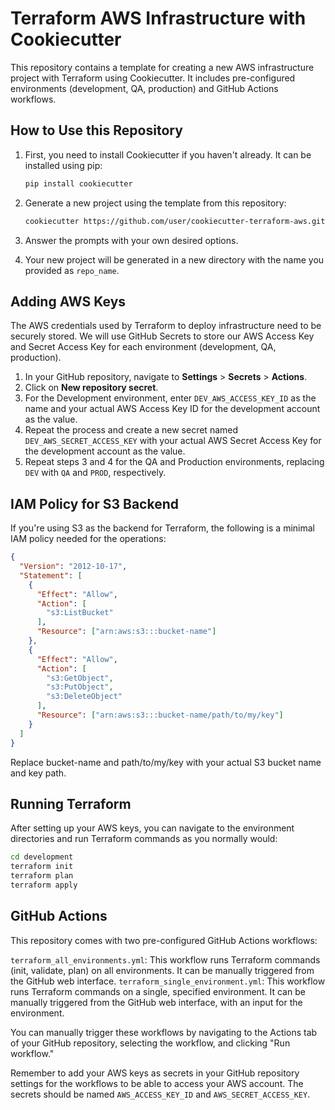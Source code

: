 # Terraform AWS Infrastructure with Cookiecutter

This repository contains a template for creating a new AWS infrastructure project with Terraform using Cookiecutter. It includes pre-configured environments (development, QA, production) and GitHub Actions workflows.

## How to Use this Repository

1. First, you need to install Cookiecutter if you haven't already. It can be installed using pip:

    ```bash
    pip install cookiecutter
    ```

2. Generate a new project using the template from this repository:

    ```bash
    cookiecutter https://github.com/user/cookiecutter-terraform-aws.git
    ```

3. Answer the prompts with your own desired options.

4. Your new project will be generated in a new directory with the name you provided as `repo_name`.

## Adding AWS Keys
The AWS credentials used by Terraform to deploy infrastructure need to be securely stored. We will use GitHub Secrets to store our AWS Access Key and Secret Access Key for each environment (development, QA, production).

1. In your GitHub repository, navigate to **Settings** > **Secrets** > **Actions**.
2. Click on **New repository secret**.
3. For the Development environment, enter `DEV_AWS_ACCESS_KEY_ID` as the name and your actual AWS Access Key ID for the development account as the value.
4. Repeat the process and create a new secret named `DEV_AWS_SECRET_ACCESS_KEY` with your actual AWS Secret Access Key for the development account as the value.
5. Repeat steps 3 and 4 for the QA and Production environments, replacing `DEV` with `QA` and `PROD`, respectively.

## IAM Policy for S3 Backend

If you're using S3 as the backend for Terraform, the following is a minimal IAM policy needed for the operations:

```json
{
  "Version": "2012-10-17",
  "Statement": [
    {
      "Effect": "Allow",
      "Action": [
        "s3:ListBucket"
      ],
      "Resource": ["arn:aws:s3:::bucket-name"]
    },
    {
      "Effect": "Allow",
      "Action": [
        "s3:GetObject",
        "s3:PutObject",
        "s3:DeleteObject"
      ],
      "Resource": ["arn:aws:s3:::bucket-name/path/to/my/key"]
    }
  ]
}
```

Replace bucket-name and path/to/my/key with your actual S3 bucket name and key path.

## Running Terraform
After setting up your AWS keys, you can navigate to the environment directories and run Terraform commands as you normally would:

```bash
cd development
terraform init
terraform plan
terraform apply
```

## GitHub Actions
This repository comes with two pre-configured GitHub Actions workflows:

`terraform_all_environments.yml`: This workflow runs Terraform commands (init, validate, plan) on all environments. It can be manually triggered from the GitHub web interface.
`terraform_single_environment.yml`: This workflow runs Terraform commands on a single, specified environment. It can be manually triggered from the GitHub web interface, with an input for the environment.


You can manually trigger these workflows by navigating to the Actions tab of your GitHub repository, selecting the workflow, and clicking "Run workflow."

Remember to add your AWS keys as secrets in your GitHub repository settings for the workflows to be able to access your AWS account. The secrets should be named `AWS_ACCESS_KEY_ID` and `AWS_SECRET_ACCESS_KEY`.
